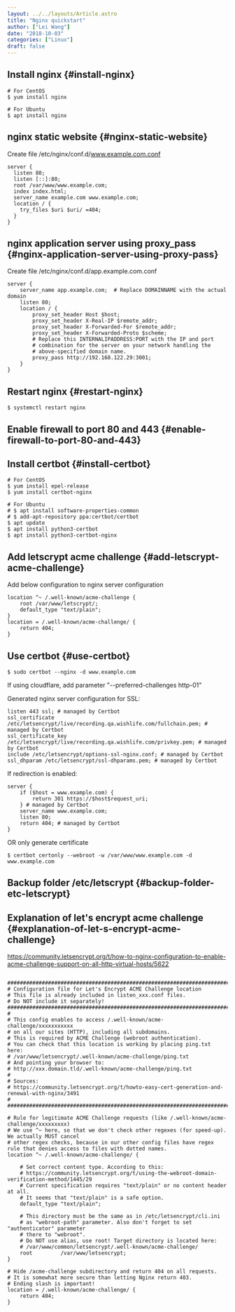 ```yaml
---
layout: ../../layouts/Article.astro
title: "Nginx quickstart"
author: ["Lei Wang"]
date: "2018-10-03"
categories: ["Linux"]
draft: false
---
```


## Install nginx {#install-nginx}

```shell
# For CentOS
$ yum install nginx

# For Ubuntu
$ apt install nginx
```


## nginx static website {#nginx-static-website}

Create file /etc/nginx/conf.d/www.example.com.conf

```nginx
server {
  listen 80;
  listen [::]:80;
  root /var/www/www.example.com;
  index index.html;
  server_name example.com www.example.com;
  location / {
    try_files $uri $uri/ =404;
  }
}
```


## nginx application server using proxy\_pass {#nginx-application-server-using-proxy-pass}

Create file /etc/nginx/conf.d/app.example.com.conf

```nginx
server {
    server_name app.example.com;  # Replace DOMAINNAME with the actual domain
    listen 80;
    location / {
        proxy_set_header Host $host;
        proxy_set_header X-Real-IP $remote_addr;
        proxy_set_header X-Forwarded-For $remote_addr;
        proxy_set_header X-Forwarded-Proto $scheme;
        # Replace this INTERNALIPADDRESS:PORT with the IP and port
        # combination for the server on your network handling the
        # above-specified domain name.
        proxy_pass http://192.168.122.29:3001;
    }
}
```


## Restart nginx {#restart-nginx}

```shell
$ systemctl restart nginx
```


## Enable firewall to port 80 and 443 {#enable-firewall-to-port-80-and-443}


## Install certbot {#install-certbot}

```shell
# For CentOS
$ yum install epel-release
$ yum install certbot-nginx

# For Ubuntu
# $ apt install software-properties-common
# $ add-apt-repository ppa:certbot/certbot
$ apt update
$ apt install python3-certbot
$ apt install python3-certbot-nginx
```


## Add letscrypt acme challenge {#add-letscrypt-acme-challenge}

Add below configuration to nginx server configuration

```nginx
location ^~ /.well-known/acme-challenge {
    root /var/www/letscrypt/;
    default_type "text/plain";
}
location = /.well-known/acme-challenge/ {
    return 404;
}
```


## Use certbot {#use-certbot}

```shell
$ sudo certbot --nginx -d www.example.com
```

If using cloudflare, add parameter "--preferred-challenges http-01"

Generated nginx server configuration for SSL:

```nginx
listen 443 ssl; # managed by Certbot
ssl_certificate /etc/letsencrypt/live/recording.qa.wishlife.com/fullchain.pem; # managed by Certbot
ssl_certificate_key /etc/letsencrypt/live/recording.qa.wishlife.com/privkey.pem; # managed by Certbot
include /etc/letsencrypt/options-ssl-nginx.conf; # managed by Certbot
ssl_dhparam /etc/letsencrypt/ssl-dhparams.pem; # managed by Certbot
```

If redirection is enabled:

```nginx
server {
    if ($host = www.example.com) {
        return 301 https://$host$request_uri;
    } # managed by Certbot
    server_name www.example.com;
    listen 80;
    return 404; # managed by Certbot
}
```

OR only generate certificate

```shell
$ certbot certonly --webroot -w /var/www/www.example.com -d www.example.com
```


## Backup folder /etc/letscrypt {#backup-folder-etc-letscrypt}


## Explanation of let's encrypt acme challenge {#explanation-of-let-s-encrypt-acme-challenge}

<https://community.letsencrypt.org/t/how-to-nginx-configuration-to-enable-acme-challenge-support-on-all-http-virtual-hosts/5622>

```nginx

#############################################################################
# Configuration file for Let's Encrypt ACME Challenge location
# This file is already included in listen_xxx.conf files.
# Do NOT include it separately!
#############################################################################
#
# This config enables to access /.well-known/acme-challenge/xxxxxxxxxxx
# on all our sites (HTTP), including all subdomains.
# This is required by ACME Challenge (webroot authentication).
# You can check that this location is working by placing ping.txt here:
# /var/www/letsencrypt/.well-known/acme-challenge/ping.txt
# And pointing your browser to:
# http://xxx.domain.tld/.well-known/acme-challenge/ping.txt
#
# Sources:
# https://community.letsencrypt.org/t/howto-easy-cert-generation-and-renewal-with-nginx/3491
#
#############################################################################

# Rule for legitimate ACME Challenge requests (like /.well-known/acme-challenge/xxxxxxxxx)
# We use ^~ here, so that we don't check other regexes (for speed-up). We actually MUST cancel
# other regex checks, because in our other config files have regex rule that denies access to files with dotted names.
location ^~ /.well-known/acme-challenge/ {

    # Set correct content type. According to this:
    # https://community.letsencrypt.org/t/using-the-webroot-domain-verification-method/1445/29
    # Current specification requires "text/plain" or no content header at all.
    # It seems that "text/plain" is a safe option.
    default_type "text/plain";

    # This directory must be the same as in /etc/letsencrypt/cli.ini
    # as "webroot-path" parameter. Also don't forget to set "authenticator" parameter
    # there to "webroot".
    # Do NOT use alias, use root! Target directory is located here:
    # /var/www/common/letsencrypt/.well-known/acme-challenge/
    root         /var/www/letsencrypt;
}

# Hide /acme-challenge subdirectory and return 404 on all requests.
# It is somewhat more secure than letting Nginx return 403.
# Ending slash is important!
location = /.well-known/acme-challenge/ {
    return 404;
}
```